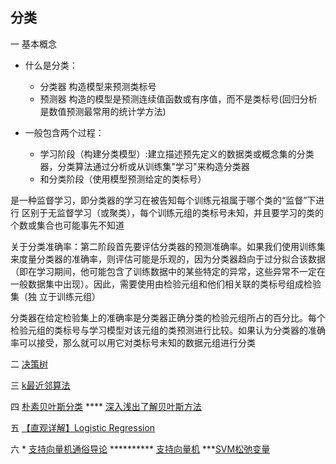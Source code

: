 ## 分类
 一 基本概念
    
   - 什么是分类：
      - 分类器  构造模型来预测类标号
      - 预测器  构造的模型是预测连续值函数或有序值，而不是类标号(回归分析是数值预测最常用的统计学方法)
  
   - 一般包含两个过程：
      - 学习阶段（构建分类模型）:建立描述预先定义的数据类或概念集的分类器，分类算法通过分析或从训练集"学习"来构造分类器
      - 和分类阶段（使用模型预测给定的类标号）
      
   是一种监督学习，即分类器的学习在被告知每个训练元祖属于哪个类的“监督”下进行 
   区别于无监督学习（或聚类），每个训练元组的类标号未知，并且要学习的类的个数或集合也可能事先不知道
      
  关于分类准确率：第二阶段首先要评估分类器的预测准确率。如果我们使用训练集来度量分类器的准确率，则评估可能是乐观的，因为分类器趋向于过分拟合该数据（即在学习期间，他可能包含了训练数据中的某些特定的异常，这些异常不一定在一般数据集中出现）。因此，需要使用由检验元组和他们相关联的类标号组成检验集（独  立于训练元组）
    
 分类器在给定检验集上的准确率是分类器正确分类的检验元组所占的百分比。每个检验元组的类标号与学习模型对该元组的类预测进行比较。如果认为分类器的准确率可以接受，那么就可以用它对类标号未知的数据元组进行分类
 
二 [决策树](决策树.md) 

三 [k最近邻算法](K最近邻算法.md)

四 [朴素贝叶斯分类](朴素贝叶斯算法.md)
   **** [深入浅出了解贝叶斯方法](https://mubu.com/doc/2pJ0IojsIl)

五 [【直观详解】Logistic Regression](https://charlesliuyx.github.io/2017/09/04/LogisticRegression%E5%AD%A6%E4%B9%A0%E7%AC%94%E8%AE%B0/)


六  * [支持向量机通俗导论](https://blog.csdn.net/v_july_v/article/details/7624837)
    ********** [支持向量机](https://www.cnblogs.com/ooon/p/5750551.html)
    ***[SVM松弛变量](https://blog.csdn.net/wusecaiyun/article/details/49659183)
 
